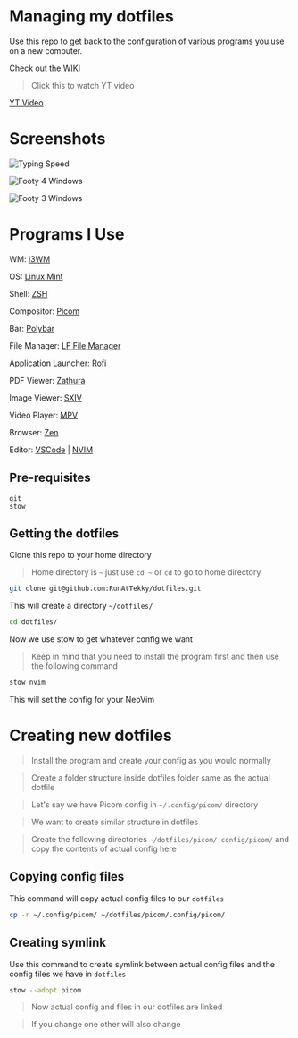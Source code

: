 # Managing my dotfiles
Use this repo to get back to the configuration of various programs you use on a new computer.

Check out the [WIKI](https://github.com/RunAtTekky/dotfiles/wiki)

> Click this to watch YT video

[YT Video](https://youtu.be/fVjRIJNxGK8)

# Screenshots
![Typing Speed](https://i.imgur.com/6kQDOYL.png)

![Footy 4 Windows](https://i.imgur.com/sTbnrdq.png)

![Footy 3 Windows](https://i.imgur.com/4mIljue.png)


# Programs I Use
WM: [i3WM](https://github.com/i3/i3)

OS: [Linux Mint](https://linuxmint.com/)

Shell: [ZSH](https://wiki.archlinux.org/title/Zsh)

Compositor: [Picom](https://github.com/ibhagwan/picom)

Bar: [Polybar](https://github.com/polybar/polybar)

File Manager: [LF File Manager](https://github.com/gokcehan/lf)

Application Launcher: [Rofi](https://github.com/davatorium/rofi)

PDF Viewer: [Zathura](https://pwmt.org/projects/zathura/)

Image Viewer: [SXIV](https://github.com/xyb3rt/sxiv)

Video Player: [MPV](https://mpv.io/)

Browser: [Zen](https://zen-browser.app/)

Editor: [VSCode](https://github.com/microsoft/vscode) | [NVIM](https://github.com/neovim/neovim)

## Pre-requisites
```
git
stow
```
<!-- - `git` -->
<!-- - `stow` -->

## Getting the dotfiles
Clone this repo to your home directory
> Home directory is `~` just use `cd ~` or `cd` to go to home directory

```bash
git clone git@github.com:RunAtTekky/dotfiles.git
```


This will create a directory `~/dotfiles/`

```bash
cd dotfiles/
```

Now we use stow to get whatever config we want

> Keep in mind that you need to install the program first and then use the following command

```bash
stow nvim
```

This will set the config for your NeoVim

# Creating new dotfiles

> Install the program and create your config as you would normally

> Create a folder structure inside dotfiles folder same as the actual dotfile

> Let's say we have Picom config in `~/.config/picom/` directory

> We want to create similar structure in dotfiles

> Create the following directories `~/dotfiles/picom/.config/picom/` and copy the contents of actual config here

## Copying config files
This command will copy actual config files to our `dotfiles` 

```bash
cp -r ~/.config/picom/ ~/dotfiles/picom/.config/picom/
```

## Creating symlink
Use this command to create symlink between actual config files and the config files we have in `dotfiles`

```bash
stow --adopt picom
```

> Now actual config and files in our dotfiles are linked

> If you change one other will also change

